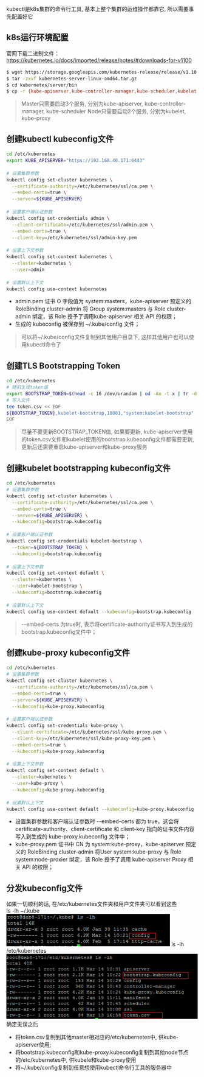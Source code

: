 kubectl是k8s集群的命令行工具, 基本上整个集群的运维操作都靠它, 所以需要事先配置好它
## k8s运行环境配置
官网下载二进制文件：https://kubernetes.io/docs/imported/release/notes/#downloads-for-v1100
```bash
$ wget https://storage.googleapis.com/kubernetes-release/release/v1.10.0/kubernetes-server-linux-amd64.tar.gz
$ tar -zxvf kubernetes-server-linux-amd64.tar.gz
$ cd kubernetes/server/bin
$ cp -r {kube-apiserver,kube-controller-manager,kube-scheduler,kubelet,kube-proxy,kubectl} /usr/local/bin/
```
> Master只需要启动3个服务, 分别为kube-apiserver, kube-controller-manager, kube-scheduler
> Node只需要启动2个服务, 分别为kubelet, kube-proxy
##  创建kubectl kubeconfig文件
```bash
cd /etc/kubernetes
export KUBE_APISERVER="https://192.168.40.171:6443"

# 设置集群参数
kubectl config set-cluster kubernetes \
  --certificate-authority=/etc/kubernetes/ssl/ca.pem \
  --embed-certs=true \
  --server=${KUBE_APISERVER}

# 设置客户端认证参数
kubectl config set-credentials admin \
  --client-certificate=/etc/kubernetes/ssl/admin.pem \
  --embed-certs=true \
  --client-key=/etc/kubernetes/ssl/admin-key.pem

# 设置上下文参数
kubectl config set-context kubernetes \
  --cluster=kubernetes \
  --user=admin

# 设置默认上下文
kubectl config use-context kubernetes
```
+ admin.pem 证书 O 字段值为 system:masters，kube-apiserver 预定义的 RoleBinding cluster-admin 将 Group system:masters 与 Role cluster-admin 绑定，该 Role 授予了调用kube-apiserver 相关 API 的权限；
+ 生成的 kubeconfig 被保存到 ~/.kube/config 文件；
> 可以将~/.kube/config文件复制到其他用户目录下, 这样其他用户也可以使用kubectl命令了
##  创建TLS Bootstrapping Token
```bash
cd /etc/kubernetes
# 随机生成token值
export BOOTSTRAP_TOKEN=$(head -c 16 /dev/urandom | od -An -t x | tr -d ' ')
# 写入文件
tee token.csv << EOF
${BOOTSTRAP_TOKEN},kubelet-bootstrap,10001,"system:kubelet-bootstrap"
EOF
```
> 尽量不要更新BOOTSTRAP_TOKEN值, 如果要更新, kube-apiserver使用的token.csv文件和kubelet使用的bootstrap.kubeconfig文件都需要更新, 更新后还需要重启kube-apiserver和kube-proxy服务
## 创建kubelet bootstrapping kubeconfig文件
```bash
cd /etc/kubernetes
# 设置集群参数
kubectl config set-cluster kubernetes \
  --certificate-authority=/etc/kubernetes/ssl/ca.pem \
  --embed-certs=true \
  --server=${KUBE_APISERVER} \
  --kubeconfig=bootstrap.kubeconfig

# 设置客户端认证参数
kubectl config set-credentials kubelet-bootstrap \
  --token=${BOOTSTRAP_TOKEN} \
  --kubeconfig=bootstrap.kubeconfig

# 设置上下文参数
kubectl config set-context default \
  --cluster=kubernetes \
  --user=kubelet-bootstrap \
  --kubeconfig=bootstrap.kubeconfig

# 设置默认上下文
kubectl config use-context default --kubeconfig=bootstrap.kubeconfig
```
> --embed-certs 为true时, 表示将certificate-authority证书写入到生成的bootstrap.kubeconfig文件中；

## 创建kube-proxy kubeconfig文件
```bash
cd /etc/kubernetes
# 设置集群参数
kubectl config set-cluster kubernetes \
  --certificate-authority=/etc/kubernetes/ssl/ca.pem \
  --embed-certs=true \
  --server=${KUBE_APISERVER} \
  --kubeconfig=kube-proxy.kubeconfig

# 设置客户端认证参数
kubectl config set-credentials kube-proxy \
  --client-certificate=/etc/kubernetes/ssl/kube-proxy.pem \
  --client-key=/etc/kubernetes/ssl/kube-proxy-key.pem \
  --embed-certs=true \
  --kubeconfig=kube-proxy.kubeconfig

# 设置上下文参数
kubectl config set-context default \
  --cluster=kubernetes \
  --user=kube-proxy \
  --kubeconfig=kube-proxy.kubeconfig

# 设置默认上下文
kubectl config use-context default --kubeconfig=kube-proxy.kubeconfig
```
+ 设置集群参数和客户端认证参数时 --embed-certs 都为 true，这会将 certificate-authority、client-certificate 和 client-key 指向的证书文件内容写入到生成的 kube-proxy.kubeconfig 文件中；
+ kube-proxy.pem 证书中 CN 为 system:kube-proxy，kube-apiserver 预定义的 RoleBinding cluster-admin 将User system:kube-proxy 与 Role system:node-proxier 绑定，该 Role 授予了调用 kube-apiserver Proxy 相关 API 的权限；
## 分发kubeconfig文件
如果一切顺利的话, 在/etc/kubernetes文件夹和用户文件夹可以看到这些 <br/>
ls -lh ~/.kube <br/>
![kube下文件](./images/kube.png)
ls -lh /etc/kubernetes <br/>
![kubernetes下文件](./images/bootstrap.png)
确定无误之后 <br/>
+ 将token.csv复制到其他master相对应的/etc/kubernetes中, 供kube-apiserver使用;
+ 将bootstrap.kubeconfig和kube-proxy.kubeconfig复制到其他node节点的/etc/kubernetes中, 供kubele和kube-proxy使用
+ 将~/.kube/config复制到任意想使用kubectl命令行工具的服务器中
